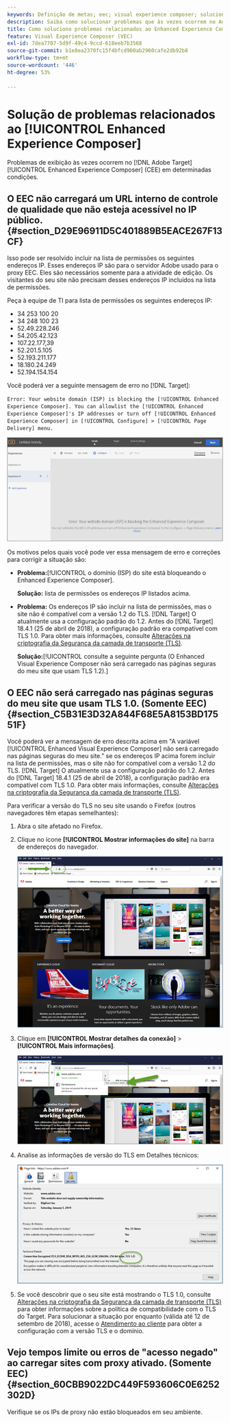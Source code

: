 ```yaml
---
keywords: Definição de metas; eec; visual experience composer; solucionar problemas do enhanced experience composer; solução de problemas
description: Saiba como solucionar problemas que às vezes ocorrem no Adobe [!DNL Target] O Enhanced Experience Composer (EEC) sob determinadas condições.
title: Como soluciono problemas relacionados ao Enhanced Experience Composer?
feature: Visual Experience Composer (VEC)
exl-id: 7dea7707-5d9f-49c4-9ccd-618eeb7b3568
source-git-commit: b1e8ea2370fc15f4bfcd960ab2960cafe2db92b8
workflow-type: tm+mt
source-wordcount: '446'
ht-degree: 53%

---
```


# Solução de problemas relacionados ao [!UICONTROL Enhanced Experience Composer]

Problemas de exibição às vezes ocorrem no [!DNL Adobe Target] [!UICONTROL Enhanced Experience Composer] (CEE) em determinadas condições.

## O EEC não carregará um URL interno de controle de qualidade que não esteja acessível no IP público. {#section_D29E96911D5C401889B5EACE267F13CF}

Isso pode ser resolvido incluir na lista de permissões os seguintes endereços IP. Esses endereços IP são para o servidor Adobe usado para o proxy EEC. Eles são necessários somente para a atividade de edição. Os visitantes do seu site não precisam desses endereços IP incluídos na lista de permissões.

Peça à equipe de TI para lista de permissões os seguintes endereços IP:

* 34 253 100 20
* 34 248 100 23
* 52.49.228.246
* 54.205.42.123
* 107.22.177,39
* 52.201.5.105
* 52.193.211.177
* 18.180.24.249
* 52.194.154.154

Você poderá ver a seguinte mensagem de erro no [!DNL Target]:

`Error: Your website domain (ISP) is blocking the [!UICONTROL Enhanced Experience Composer]. You can allowlist the [!UICONTROL Enhanced Experience Composer]'s IP addresses or turn off [!UICONTROL Enhanced Experience Composer] in [!UICONTROL Configure] > [!UICONTROL Page Delivery] menu.`

![](assets/EEC_error.png)

Os motivos pelos quais você pode ver essa mensagem de erro e correções para corrigir a situação são:

* **Problema:**[!UICONTROL o domínio (ISP) do site está bloqueando o Enhanced Experience Composer].

   **Solução:** lista de permissões os endereços IP listados acima.

* **Problema:** Os endereços IP são incluir na lista de permissões, mas o site não é compatível com a versão 1.2 do TLS. [!DNL Target] O atualmente usa a configuração padrão do 1.2. Antes do [!DNL Target] 18.4.1 (25 de abril de 2018), a configuração padrão era compatível com TLS 1.0. Para obter mais informações, consulte [Alterações na criptografia da Segurança da camada de transporte (TLS)](https://developer.adobe.com/target/before-implement/tls-transport-layer-security-encryption/).

   **Solução:**[!UICONTROL consulte a seguinte pergunta (O Enhanced Visual Experience Composer não será carregado nas páginas seguras do meu site que usam TLS 1.2).]

## O EEC não será carregado nas páginas seguras do meu site que usam TLS 1.0. (Somente EEC) {#section_C5B31E3D32A844F68E5A8153BD17551F}

Você poderá ver a mensagem de erro descrita acima em &quot;A variável [!UICONTROL Enhanced Visual Experience Composer] não será carregado nas páginas seguras do meu site.&quot; se os endereços IP acima forem incluir na lista de permissões, mas o site não for compatível com a versão 1.2 do TLS. [!DNL Target] O atualmente usa a configuração padrão do 1.2. Antes do [!DNL Target] 18.4.1 (25 de abril de 2018), a configuração padrão era compatível com TLS 1.0. Para obter mais informações, consulte [Alterações na criptografia da Segurança da camada de transporte (TLS)](https://developer.adobe.com/target/before-implement/tls-transport-layer-security-encryption/).

Para verificar a versão do TLS no seu site usando o Firefox (outros navegadores têm etapas semelhantes):

1. Abra o site afetado no Firefox.
1. Clique no ícone **[!UICONTROL Mostrar informações do site]** na barra de endereços do navegador.

   ![](assets/firefox_more_info.png)

1. Clique em **[!UICONTROL Mostrar detalhes da conexão]** > **[!UICONTROL Mais informações]**.

   ![](assets/firefox_more_info_2.png)

1. Analise as informações de versão do TLS em Detalhes técnicos:

   ![](assets/firefox_more_info_3.png)

1. Se você descobrir que o seu site está mostrando o TLS 1.0, consulte  [Alterações na criptografia da Segurança da camada de transporte (TLS)](https://developer.adobe.com/target/before-implement/tls-transport-layer-security-encryption/) para obter informações sobre a política de compatibilidade com o TLS do Target. Para solucionar a situação por enquanto (válida até 12 de setembro de 2018), acesse o [Atendimento ao cliente](/help/main/cmp-resources-and-contact-information.md#reference_ACA3391A00EF467B87930A450050077C) para obter a configuração com a versão TLS e o domínio.

## Vejo tempos limite ou erros de &quot;acesso negado&quot; ao carregar sites com proxy ativado. (Somente EEC) {#section_60CBB9022DC449F593606C0E6252302D}

Verifique se os IPs de proxy não estão bloqueados em seu ambiente.
